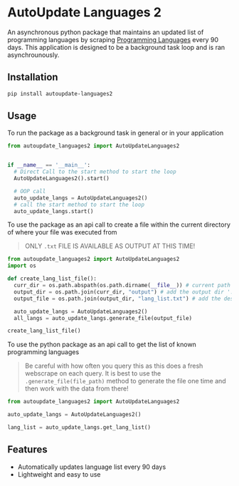# AutoUpdate Languages 2

An asynchronous python package that maintains an updated list of programming languages by scraping [Programming Languages](programminglanguages.info) every 90 days. This application is designed to be a background task loop and is ran asynchrounously.

## Installation

```bash
pip install autoupdate-languages2
```

## Usage

To run the package as a background task in general or in your application

```python
from autoupdate_languages2 import AutoUpdateLanguages2


if __name__ == '__main__':
  # Direct Call to the start method to start the loop
  AutoUpdateLanguages2().start()

  # OOP call
  auto_update_langs = AutoUpdateLanguages2()
  # call the start method to start the loop
  auto_update_langs.start()
```

To use the package as an api call to create a file within the current directory of where your file was executed from
> ONLY `.txt` FILE IS AVAILABLE AS OUTPUT AT THIS TIME!

```python
from autoupdate_languages2 import AutoUpdateLanguages2
import os

def create_lang_list_file():
  curr_dir = os.path.abspath(os.path.dirname(__file__)) # current path of where this file was executed
  output_dir = os.path.join(curr_dir, "output") # add the output dir './output/
  output_file = os.path.join(output_dir, "lang_list.txt") # add the desired file to the path -> only .txt works at this time

  auto_update_langs = AutoUpdateLanguages2()
  all_langs = auto_update_langs.generate_file(output_file)

create_lang_list_file()
```

To use the python package as an api call to get the list of known programming languages

> Be careful with how often you query this as this does a fresh webscrape on each query.
> It is best to use the `.generate_file(file_path)` method to generate the file one time
> and then work with the data from there!


```python
from autoupdate_languages2 import AutoUpdateLanguages2

auto_update_langs = AutoUpdateLanguages2()

lang_list = auto_update_langs.get_lang_list()
```

## Features
- Automatically updates language list every 90 days
- Lightweight and easy to use

